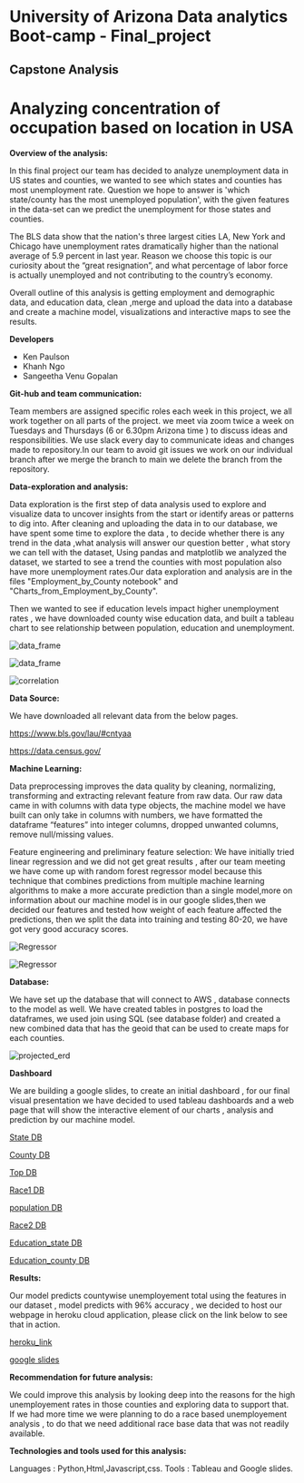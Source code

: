 # University of Arizona Data analytics Boot-camp - Final_project
## Capstone Analysis

# Analyzing concentration of occupation based on location in USA

**Overview of the analysis:**

In this final project our team has decided to analyze unemployment data in US states and counties, we wanted to see which states and counties has most unemployment rate. Question we hope to answer is 'which state/county has the most unemployed population', with the given features in the data-set can we predict the unemployment for those states and counties.

The BLS data show that the nation's three largest cities LA, New York and Chicago have unemployment rates dramatically higher than the national average of 5.9 percent in last year. Reason we choose this topic is our curiosity about the “great resignation”, and what percentage of labor force is actually unemployed and not contributing to the country’s economy.

Overall outline of this analysis is getting employment and demographic data, and education data, clean ,merge and upload the data into a database and create a machine model, visualizations and interactive maps to see the results.

**Developers**

- Ken Paulson
- Khanh Ngo
- Sangeetha Venu Gopalan

**Git-hub and team communication:**

Team members are assigned specific roles each week in this project, we all work together on all parts of the project. we meet via zoom twice a week on Tuesdays and Thursdays (6 or 6.30pm Arizona time ) to discuss ideas and responsibilities. We use slack every day to communicate ideas and changes made to repository.In our team to avoid git issues we work on our individual branch after we merge the branch to main we delete the branch from the repository.

**Data-exploration and analysis:** 

Data exploration is the first step of data analysis used to explore and visualize data to uncover insights from the start or identify areas or patterns to dig into. After cleaning and uploading the data in to our database, we have spent some time to explore the data , to decide whether there is any trend in the data ,what analysis will answer our question better , what story we can tell with the dataset, Using pandas and matplotlib we analyzed the dataset, we started to see a trend the counties with most population also have more unemployment rates.Our data exploration and analysis are in the files "Employment_by_County notebook" and "Charts_from_Employment_by_County".

Then we wanted to see if education levels impact higher unemployment rates , we have downloaded county wise education data, and built a tableau chart to see relationship between population, education and unemployment.  

![data_frame](images/final_data.PNG)

![data_frame](images/final_data2.PNG)

![correlation](images/corr.PNG)

**Data Source:**

We have downloaded all relevant data from the below pages.

https://www.bls.gov/lau/#cntyaa

https://data.census.gov/

**Machine Learning:** 

Data preprocessing improves the data quality by cleaning, normalizing, transforming and extracting relevant feature from raw data. Our raw data came in with columns with data type objects, the machine model we have built can only take in columns with numbers, we have formatted the dataframe “features” into integer columns, dropped unwanted columns, remove null/missing values.

Feature engineering and preliminary feature selection: We have initially tried linear regression and we did not get great results , after our team meeting we have come up with random forest regressor model because this technique that combines predictions from multiple machine learning algorithms to make a more accurate prediction than a single model,more on information about our machine model is in our google slides,then we decided our features and tested how weight of each feature affected the predictions, then we split the data into training and testing 80-20, we have got very good accuracy scores.

![Regressor](images/ml_r2.PNG)


![Regressor](images/ml2_r2.PNG)

**Database:** 

We have set up the database that will connect to AWS , database connects to the model as well. We have created tables in postgres to load the dataframes, we used join using SQL (see database folder) and created a new combined data that has the geoid that can be used to create maps for each counties. 

![projected_erd](images/project_ERD_DB.PNG)


**Dashboard** 

We are building a google slides, to create an initial dashboard , for our final visual presentation we have decided to used tableau dashboards and a web page that will show the interactive element of our charts , analysis and prediction by our machine model.

[State DB ](https://public.tableau.com/app/profile/sangeetha.venu.gopalan/viz/Final_project_stateoverview_db/State_overview_db?publish=yes)

[County DB ](https://public.tableau.com/app/profile/sangeetha.venu.gopalan/viz/Final_project_county_db/county_overview_db?publish=yes)

[Top DB ](https://public.tableau.com/app/profile/sangeetha.venu.gopalan/viz/Final_project_top_unemp_db/state_county_top_unemployed_db?publish=yes)

[Race1 DB ](https://public.tableau.com/app/profile/sangeetha.venu.gopalan/viz/Final_project_Race_map/race_pop?publish=yes)

[population DB ](https://public.tableau.com/app/profile/kenneth.paulson/viz/Demograpic_County/Dashboard1)

[Race2 DB ](https://public.tableau.com/app/profile/kenneth.paulson/viz/PercentagePopulationbyDemographic/Dashboard2)

[Education_state DB ](https://public.tableau.com/app/profile/sangeetha.venu.gopalan/viz/Final_project_edu_state/education_unemp?publish=yes)

[Education_county DB](https://public.tableau.com/app/profile/sangeetha.venu.gopalan/viz/Final_project_edu_county/education_state_county?publish=yes)

**Results:**

Our model predicts countywise unemployement total using the features in our dataset , model predicts with 96% accuracy , we decided to host our webpage in heroku cloud application, please click on the link below to see that in action.

[heroku_link]()

[google slides](https://docs.google.com/presentation/d/1vhAENddHRfgTb4mEkrhFVYieG4LQkvR6Cyb3pK8beMo/edit#slide=id.p)

**Recommendation for future analysis:**

We could improve this analysis by looking deep into the reasons for the high unemployement rates in those counties and exploring data to support that. If we had more time we were planning to do a race based unemployement analysis , to do that we need additional race base data that was not readily available.

**Technologies and tools used for this analysis:**

Languages : Python,Html,Javascript,css.
Tools : Tableau and Google slides.